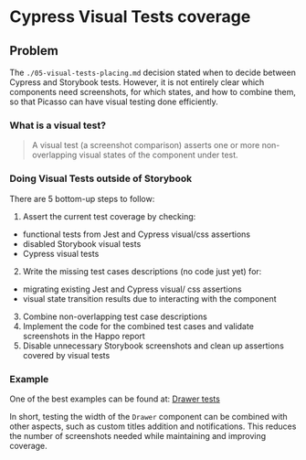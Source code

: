 # Cypress Visual Tests coverage

## Problem

The `./05-visual-tests-placing.md` decision stated when to decide between Cypress and Storybook tests.
However, it is not entirely clear which components need screenshots, for which states, and how to combine them, so that Picasso can have visual testing done efficiently.

### What is a visual test?

> A visual test (a screenshot comparison) asserts one or more non-overlapping visual states of the component under test.

### Doing Visual Tests outside of Storybook

There are 5 bottom-up steps to follow:
1. Assert the current test coverage by checking:
- functional tests from Jest and Cypress visual/css assertions
- disabled Storybook visual tests
- Cypress visual tests
2. Write the missing test cases descriptions (no code just yet) for:
- migrating existing Jest and Cypress visual/ css assertions
- visual state transition results due to interacting with the component
3. Combine non-overlapping test case descriptions
4. Implement the code for the combined test cases and validate screenshots in the Happo report
5. Disable unnecessary Storybook screenshots and clean up assertions covered by visual tests

### Example

One of the best examples can be found at: [Drawer tests](https://github.com/toptal/picasso/pull/2856/files#r890956818)

In short, testing the width of the `Drawer` component can be combined with other aspects, such as custom titles addition and notifications.
This reduces the number of screenshots needed while maintaining and improving coverage.
